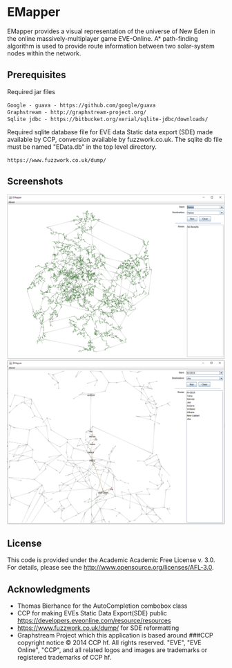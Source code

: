 # EMapper

EMapper provides a visual representation of the universe of New Eden in the online massively-multiplayer game EVE-Online. 
A* path-finding algorithm is used to provide route information between two solar-system nodes within the network.

## Prerequisites

Required jar files

```
Google - guava - https://github.com/google/guava
Graphstream - http://graphstream-project.org/
Sqlite jdbc - https://bitbucket.org/xerial/sqlite-jdbc/downloads/

```
Required sqlite database file for EVE data Static data export (SDE) made available by CCP, conversion available by fuzzwork.co.uk. The sqlite db file must be named "EData.db" in the top level directory.
```
https://www.fuzzwork.co.uk/dump/
```

## Screenshots
![alt text](/screenshots/EMapper1.PNG "Opening application")
![alt text](/screenshots/EMapper2.PNG "Example route")

## License

This code is provided under the Academic Academic Free License v. 3.0.
For details, please see the http://www.opensource.org/licenses/AFL-3.0.

## Acknowledgments

* Thomas Bierhance for the AutoCompletion combobox class
* CCP for making EVEs Static Data Export(SDE) public https://developers.eveonline.com/resource/resources
* https://www.fuzzwork.co.uk/dump/ for SDE reformatting
* Graphstream Project which this application is based around
###CCP copyright notice
© 2014 CCP hf. All rights reserved. "EVE", "EVE Online", "CCP", and all related logos and images are trademarks or registered trademarks of CCP hf.
